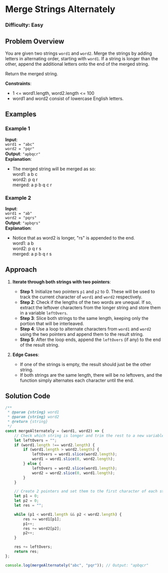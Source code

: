 # Merge Strings Alternately

### Difficulty: Easy

## Problem Overview

You are given two strings `word1` and `word2`. Merge the strings by adding letters in alternating order, starting with `word1`. If a string is longer than the other, append the additional letters onto the end of the merged string.

Return the merged string.

**Constraints**:

-   1 <= word1.length, word2.length <= 100
-   word1 and word2 consist of lowercase English letters.

## Examples

### Example 1

**Input**:  
`word1 = "abc"`  
`word2 = "pqr"`  
**Output**: `"apbqcr"`  
**Explanation**:

-   The merged string will be merged as so:  
    word1: a b c  
    word2: p q r  
    merged: a p b q c r

### Example 2

**Input**:  
`word1 = "ab"`  
`word2 = "pqrs"`  
**Output**: `"apbqrs"`  
**Explanation**:

-   Notice that as word2 is longer, "rs" is appended to the end.  
    word1: a b  
    word2: p q r s  
    merged: a p b q r s

## Approach

1. **Iterate through both strings with two pointers**:

    - **Step 1**: Initialize two pointers `p1` and `p2` to 0. These will be used to track the current character of `word1` and `word2` respectively.
    - **Step 2**: Check if the lengths of the two words are unequal. If so, extract the leftover characters from the longer string and store them in a variable `leftOvers`.
    - **Step 3**: Slice both strings to the same length, keeping only the portion that will be interleaved.
    - **Step 4**: Use a loop to alternate characters from `word1` and `word2` using the two pointers and append them to the result string.
    - **Step 5**: After the loop ends, append the `leftOvers` (if any) to the end of the result string.

2. **Edge Cases**:
    - If one of the strings is empty, the result should just be the other string.
    - If both strings are the same length, there will be no leftovers, and the function simply alternates each character until the end.

## Solution Code

```javascript
/**
 * @param {string} word1
 * @param {string} word2
 * @return {string}
 */
const mergeAlternately = (word1, word2) => {
	// Check which string is longer and trim the rest to a new variable to append later
	let leftOvers = "";
	if (word1.length !== word2.length) {
		if (word1.length > word2.length) {
			leftOvers = word1.slice(word2.length);
			word1 = word1.slice(0, word2.length);
		} else {
			leftOvers = word2.slice(word1.length);
			word2 = word2.slice(0, word1.length);
		}
	}

	// Create 2 pointers and set them to the first character of each string
	let p1 = 0;
	let p2 = 0;
	let res = "";

	while (p1 < word1.length && p2 < word2.length) {
		res += word1[p1];
		p1++;
		res += word2[p2];
		p2++;
	}

	res += leftOvers;
	return res;
};

console.log(mergeAlternately("abc", "pqr")); // Output: "apbqcr"
```
